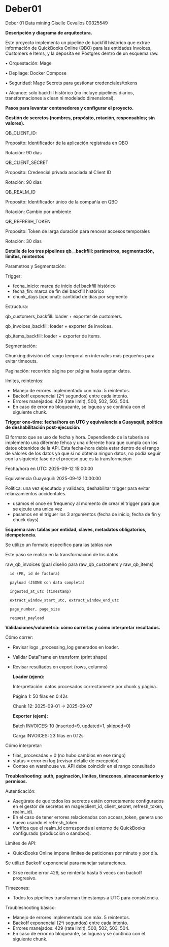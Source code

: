 # Deber01
Deber 01 Data mining
Giselle Cevallos 00325549


**Descripción y diagrama de arquitectura.** 

Este proyecto implementa un pipeline de backfill histórico que extrae información de QuickBooks Online (QBO) para las entidades Invoices, Customers e Items, y la deposita en Postgres dentro de un esquema raw.

•	Orquestación: Mage

•	Depliage: Docker Compose

•	Seguridad: Mage Secrets para gestionar credenciales/tokens

•	Alcance: solo backfill histórico (no incluye pipelines diarios, transformaciones a clean ni modelado dimensional).

**Pasos para levantar contenedores y configurar el proyecto.**

**Gestión de secretos (nombres, propósito, rotación, responsables; sin valores).**




QB_CLIENT_ID:

Proposito: Identificador de la aplicación registrada en QBO

Rotación: 90 dias



QB_CLIENT_SECRET

Proposito: Credencial privada asociada al Client ID

Rotación: 90 dias

QB_REALM_ID

Proposito: Identificador único de la compañía en QBO

Rotación: Cambio por ambiente

QB_REFRESH_TOKEN

Proposito: Token de larga duración para renovar accesos temporales

Rotación: 30 días



**Detalle de los tres pipelines qb__backfill: parámetros, segmentación, límites, reintentos**

Parametros y Segmentación:

Trigger:
-	fecha_inicio: marca de inicio del backfill histórico
-	fecha_fin: marca de fin del backfill histórico 
-	chunk_days (opcional): cantidad de días por segmento

Estructura:

qb_customers_backfill: loader + exporter de customers.

qb_invoices_backfill: loader + exporter de invoices.

qb_items_backfill:  loader + exporter de items.

Segmentación:

Chunking:división del rango temporal en intervalos más pequeños para evitar timeouts.

Paginación: recorrido página por página hasta agotar datos.

límites, reintentos:
-	Manejo de errores implementado con máx. 5 reintentos.
-	Backoff exponencial (2^i segundos) entre cada intento.
-	Errores manejados: 429 (rate limit), 500, 502, 503, 504.
-	 En caso de error no bloqueante, se loguea y se continúa con el siguiente chunk.

**Trigger one-time: fecha/hora en UTC y equivalencia a Guayaquil; política de deshabilitación post-ejecución.**

El formato que se uso de fecha y hora. Dependiendo de la tuberia se implemento una diferente fehca y una diferente hora que cumpla con los datos obtenidos de la API. Esta fecha-hora debia estar dentro de el rango de valores de los datos ya que si no obtenia ningun datos, no podia seguir con la siguiente fase de el proceso que es la transformacion

Fecha/hora en UTC: 2025-09-12 15:00:00 

Equivalencia Guayaquil: 2025-09-12 10:00:00

Política: una vez ejecutado y validado, deshabilitar trigger para evitar relanzamientos accidentales.
- usamos el once en frequency al momento de crear el trigger para que se ejcute una unica vez
- pasamos en el triguer los 3 argumentos (fecha de inicio, fecha de fin y chuck days)

**Esquema raw: tablas por entidad, claves, metadatos obligatorios, idempotencia.**

Se utilizo un formato especifico para las tablas raw

Este paso se realizo en la transformacion de los datos 

raw_qb_invoices (gual diseño para raw_qb_customers y raw_qb_items)

      id (PK, id de factura)

      payload (JSONB con data completa)

      ingested_at_utc (timestamp)

      extract_window_start_utc, extract_window_end_utc

      page_number, page_size

      request_payload


**Validaciones/volumetría: cómo correrlas y cómo interpretar resultados.** 

Cómo correr:
- Revisar logs _processing_log generados en loader.
- Validar DataFrame en transform (print shape)
- Revisar resultados en export (rows, columns)

  **Loader (ejem):**
  
  Interpretación: datos procesados correctamente por chunk y página.
  
  Página 1: 50 filas en 0.42s
  
  Chunk 12: 2025-09-01 → 2025-09-07
  

  **Exporter (ejem):**
 
  Batch INVOICES: 10 (inserted=9, updated=1, skipped=0)
  
  Carga INVOICES: 23 filas en 0.12s
  

Cómo interpretar:

- filas_procesadas = 0 (no hubo cambios en ese rango)
- status = error en log (revisar detalle de excepción)
- Conteo en warehouse vs. API debe coincidir en el rango consultado

**Troubleshooting: auth, paginación, límites, timezones, almacenamiento y permisos.**

Autenticación:
- Asegúrate de que todos los secretos estén correctamente configurados en el gestor de secretos en mage(client_id, client_secret, refresh_token, realm_id).
- En el caso de tener errores relacionados con access_token, genera uno nuevo usando el refresh_token.
- Verifica que el realm_id corresponda al entorno de QuickBooks configurado (producción o sandbox).

Límites de API:
- QuickBooks Online impone límites de peticiones por minuto y por día.

Se utilizó Backoff exponencial para manejar saturaciones.
- Si se recibe error 429, se reintenta hasta 5 veces con backoff progresivo.

Timezones:
- Todos los pipelines transforman timestamps a UTC para consistencia.

Troubleshooting básico:
- Manejo de errores implementado con máx. 5 reintentos.
- Backoff exponencial (2^i segundos) entre cada intento.
- Errores manejados: 429 (rate limit), 500, 502, 503, 504.
- En caso de error no bloqueante, se loguea y se continúa con el siguiente chunk.
